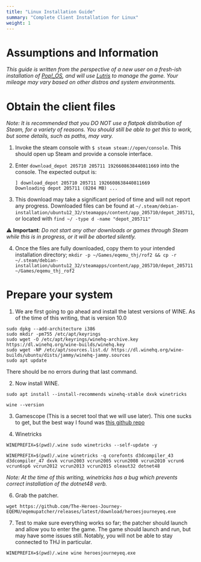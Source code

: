 ```yaml
---
title: "Linux Installation Guide"
summary: "Complete Client Installation for Linux"
weight: 1
---
```


# Assumptions and Information

*This guide is written from the perspective of a new user on a fresh-ish installation of [Pop!_OS](https://pop.system76.com/), and will use [Lutris](https://www.lutris.net/) to manage the game. Your mileage may vary based on other distros and system environments.*

# Obtain the client files

*Note: It is recommended that you DO NOT use a flatpak distribution of Steam, for a variety of reasons. You should still be able to get this to work, but some details, such as paths, may vary.*

1. Invoke the steam console with `$ steam steam://open/console`. This should open up Steam and provide a console interface.

2. Enter `download_depot 205710 205711 1926608638440811669` into the console. The expected output is:

    ```
    ] download_depot 205710 205711 1926608638440811669
    Downloading depot 205711 (8204 MB) ...
    ```

3. This download may take a significant period of time and will not report any progress. Downloaded files can be found at `~/.steam/debian-installation/ubuntu12_32/steamapps/content/app_205710/depot_205711`, or located with `find ~/ -type d -name "depot_205711"`

⚠ **Important**: *Do not start any other downloads or games through Steam while this is in progress, or it will be aborted silently.*

4. Once the files are fully downloaded, copy them to your intended installation directory; `mkdir -p ~/Games/eqemu_thj/rof2 && cp -r ~/.steam/debian-installation/ubuntu12_32/steamapps/content/app_205710/depot_205711 ~/Games/eqemu_thj_rof2`

# Prepare your system

1. We are first going to go ahead and install the latest versions of WINE. As of the time of this writing, that is version 10.0
```
sudo dpkg --add-architecture i386
sudo mkdir -pm755 /etc/apt/keyrings
sudo wget -O /etc/apt/keyrings/winehq-archive.key https://dl.winehq.org/wine-builds/winehq.key
sudo wget -NP /etc/apt/sources.list.d/ https://dl.winehq.org/wine-builds/ubuntu/dists/jammy/winehq-jammy.sources
sudo apt update
```

There should be no errors during that last command.

2. Now install WINE.
```
sudo apt install --install-recommends winehq-stable dxvk winetricks
```
```
wine --version
```

3. Gamescope (This is a secret tool that we will use later). This one sucks to get, but the best way I found was [this github repo](https://github.com/akdor1154/gamescope-pkg)

4. Winetricks

```
WINEPREFIX=$(pwd)/.wine sudo winetricks --self-update -y
```

```
WINEPREFIX=$(pwd)/.wine winetricks -q corefonts d3dcompiler_43 d3dcompiler_47 dxvk vcrun2003 vcrun2005 vcrun2008 vcrun2010 vcrun6 vcrun6sp6 vcrun2012 vcrun2013 vcrun2015 oleaut32 dotnet48
```

*Note: At the time of this writing, winetricks has a bug which prevents correct installation of the dotnet48 verb.*

6. Grab the patcher.
```
wget https://github.com/The-Heroes-Journey-EQEMU/eqemupatcher/releases/latest/download/heroesjourneyeq.exe
```

7. Test to make sure everything works so far; the patcher should launch and allow you to enter the game. The game should launch and run, but may have some issues still. Notably, you will not be able to stay connected to THJ in particular.

```
WINEPREFIX=$(pwd)/.wine wine heroesjourneyeq.exe
```
